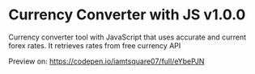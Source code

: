 # Currency Converter with JS v1.0.0
Currency converter tool with JavaScript that uses accurate and current forex rates. It retrieves rates from free currency API

Preview on: https://codepen.io/iamtsquare07/full/eYbePJN
